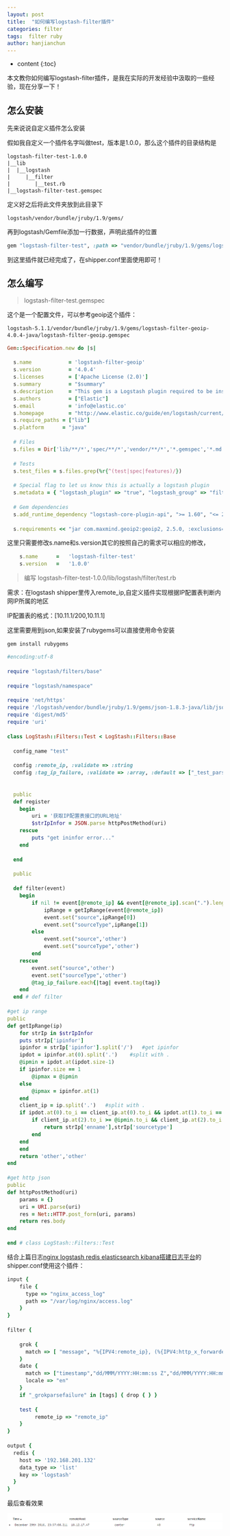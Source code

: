 ```yaml
---
layout: post
title:  "如何编写logstash-filter插件"
categories: filter
tags:  filter ruby
author: hanjianchun
---
```


* content
{:toc}

本文教你如何编写logstash-filter插件，是我在实际的开发经验中汲取的一些经验，现在分享一下！



## 怎么安装

先来说说自定义插件怎么安装

假如我自定义一个插件名字叫做test，版本是1.0.0，那么这个插件的目录结构是

	logstash-filter-test-1.0.0
	|__lib
	|  |__logstash
	|     |__filter
	|        |__test.rb
	|__logstash-filter-test.gemspec

定义好之后将此文件夹放到此目录下

```shell
logstash/vendor/bundle/jruby/1.9/gems/
```

再到logstash/Gemfile添加一行数据，声明此插件的位置

```ruby
gem "logstash-filter-test", :path => "vendor/bundle/jruby/1.9/gems/logstash-filter-test-1.0.0"
```

到这里插件就已经完成了，在shipper.conf里面使用即可！

## 怎么编写

> logstash-filter-test.gemspec

这个是一个配置文件，可以参考geoip这个插件：

	logstash-5.1.1/vendor/bundle/jruby/1.9/gems/logstash-filter-geoip-4.0.4-java/logstash-filter-geoip.gemspec

```ruby
Gem::Specification.new do |s|

  s.name            = 'logstash-filter-geoip'
  s.version         = '4.0.4'
  s.licenses        = ['Apache License (2.0)']
  s.summary         = "$summary"
  s.description     = "This gem is a Logstash plugin required to be installed on top of the Logstash core pipeline using $LS_HOME/bin/logstash-plugin install gemname. This gem is not a stand-alone program"
  s.authors         = ["Elastic"]
  s.email           = 'info@elastic.co'
  s.homepage        = "http://www.elastic.co/guide/en/logstash/current/index.html"
  s.require_paths = ["lib"]
  s.platform      = "java"

  # Files
  s.files = Dir['lib/**/*','spec/**/*','vendor/**/*','*.gemspec','*.md','CONTRIBUTORS','Gemfile','LICENSE','NOTICE.TXT', 'maxmind-db-NOTICE.txt']

  # Tests
  s.test_files = s.files.grep(%r{^(test|spec|features)/})

  # Special flag to let us know this is actually a logstash plugin
  s.metadata = { "logstash_plugin" => "true", "logstash_group" => "filter" }

  # Gem dependencies
  s.add_runtime_dependency "logstash-core-plugin-api", ">= 1.60", "<= 2.99"

  s.requirements << "jar com.maxmind.geoip2:geoip2, 2.5.0, :exclusions=> [com.google.http-client:google-http-client]"

```

这里只需要修改s.name和s.version其它的按照自己的需求可以相应的修改，
	
```ruby
	s.name		=	'logstash-filter-test'
	s.version	=	'1.0.0'
```

>编写 logstash-filter-test-1.0.0/lib/logstash/filter/test.rb

需求：在logstash shipper里传入remote_ip,自定义插件实现根据IP配置表判断内网IP所属的地区

IP配置表的格式：[10.11.1/200,10.11.1]

这里需要用到json,如果安装了rubygems可以直接使用命令安装

	gem install rubygems

```ruby
#encoding:utf-8

require "logstash/filters/base"

require "logstash/namespace"

require 'net/https'
require '/logstash/vendor/bundle/jruby/1.9/gems/json-1.8.3-java/lib/json.rb'
require 'digest/md5'
require 'uri'

class LogStash::Filters::Test < LogStash::Filters::Base

  config_name "test"

  config :remote_ip, :validate => :string
  config :tag_ip_failure, :validate => :array, :default => ["_test_parseip_failure"]


  public
  def register
	begin
		uri = '获取IP配置表接口的URL地址'
		$strIpInfor = JSON.parse httpPostMethod(uri)
	rescue
		puts "get ininfor error..."
	end

  end

  public

  def filter(event)
	begin
		if nil != event[@remote_ip] && event[@remote_ip].scan(".").length == 3 
			ipRange = getIpRange(event[@remote_ip])
			event.set("source",ipRange[0])
			event.set("sourceType",ipRange[1])
		else
			event.set("source",'other')
			event.set("sourceType",'other')
		end
	rescue
		event.set("source",'other')
		event.set("sourceType",'other')
		@tag_ip_failure.each{|tag| event.tag(tag)}
	end	
  end # def filter

#get ip range
public
def getIpRange(ip)
    for strIp in $strIpInfor
	puts strIp['ipinfor']
	ipinfor = strIp['ipinfor'].split('/')	#get ipinfor
	ipdot = ipinfor.at(0).split('.')	#split with .
	@ipmin = ipdot.at(ipdot.size-1)
	if ipinfor.size == 1
		@ipmax = @ipmin
	else
		@ipmax = ipinfor.at(1)
	end
	client_ip = ip.split('.')	#split with .
	if ipdot.at(0).to_i == client_ip.at(0).to_i && ipdot.at(1).to_i == client_ip.at(1).to_i
		if client_ip.at(2).to_i >= @ipmin.to_i && client_ip.at(2).to_i <= @ipmax.to_i
			return strIp['enname'],strIp['sourcetype']
		end
	end
    end
    return 'other','other'
end

#get http json
public
def httpPostMethod(uri)
    params = {}
    uri = URI.parse(uri)
    res = Net::HTTP.post_form(uri, params)
    return res.body
end

end # class LogStash::Filters::Test

```

结合上篇日志[nginx logstash redis elasticsearch kibana搭建日志平台](http://hanjianchun.top/2016/12/28/nginx-logstash-redis-elasticsearch-kibana/#section-3)的shipper.conf使用这个插件：

```ruby
input {
    file {
      type => "nginx_access_log"
      path => "/var/log/nginx/access.log"
    }
}
 
filter {

    grok {
      match => [ "message", "%{IPV4:remote_ip}, (%{IPV4:http_x_forwarded_for}|-) (%{IPV4:remote_user}|-) \[%{MONTHDAY:day}\/%{MONTH:month}\/%{YEAR}:%{HOUR:hour}:%{MINUTE:min}:%{SECOND:sec} %{ISO8601_TIMEZONE:tz}\] %{BASE16FLOAT:request_time} %{HOSTNAME:domain} \"%{WORD:httpmethod} %{URIPATH:uripath} %{URIPROTO:uriproto1}\/%{BASE16FLOAT:httpversion} %{URIPROTO:uriproto2}\" %{INT:http_status} - (%{INT:body_bytes_sent}|\-) (%{INT:bytes_sent}|\-) (%{INT:sent_http_content_length}|\-)  \"(%{INT:sent_http_content_Range}|\-)\"   \"(%{URI:http_refer}|\-)\" \"%{DATA:user_agent}\" (%{DATA:sent_http_x_cacche}|\-) (%{DATA:sent_http_content_type}|\-) (up_addr:%{URIHOST:upstream_urihost}|\-) (up_resp:%{DATA:request_time2}s|\-) (up_status:%{INT:upstream_status}|\-)" ]
    }
    date {
      match => ["timestamp","dd/MMM/YYYY:HH:mm:ss Z","dd/MMM/YYYY:HH:mm:ss ZZ","dd/MMM/YYYY:HH:mm:ss ZZZ","YYYY-MM-dd HH:mm:ss"]
      locale => "en"
    }
    if "_grokparsefailure" in [tags] { drop { } }
 
    test {
	     remote_ip => "remote_ip"
    } 
}
 
output {
  redis {
    host => '192.168.201.132'
    data_type => 'list'
    key => 'logstash'
  }
}

```

最后查看效果

![](/image/2016/12/20161230_ftp.png)

